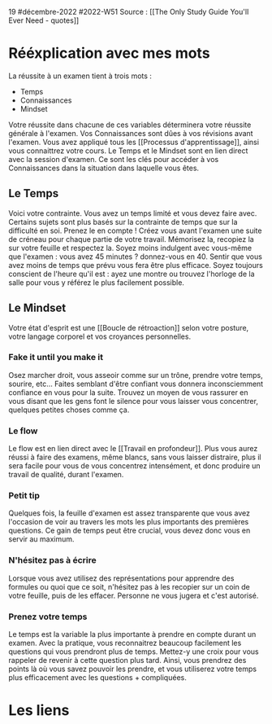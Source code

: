 19 #décembre-2022 #2022-W51
Source : [[The Only Study Guide You'll Ever Need - quotes]]
# Rééxplication avec mes mots
La réussite à un examen tient à trois mots :
- Temps
- Connaissances
- Mindset

Votre réussite dans chacune de ces variables déterminera votre réussite générale à l'examen.
Vos Connaissances sont dûes à vos révisions avant l'examen. Vous avez appliqué tous les [[Processus d'apprentissage]], ainsi vous connaittrez votre cours.
Le Temps et le Mindset sont en lien direct avec la session d'examen. Ce sont les clés pour accéder à vos Connaissances dans la situation dans laquelle vous êtes.
## Le Temps
Voici votre contrainte. Vous avez un temps limité et vous devez faire avec. Certains sujets sont plus basés sur la contrainte de temps que sur la difficulté en soi. Prenez le en compte !
Créez vous avant l'examen une suite de créneau pour chaque partie de votre travail. Mémorisez la, recopiez la sur votre feuille et respectez la. Soyez moins indulgent avec vous-même que l'examen : vous avez 45 minutes ? donnez-vous en 40. 
Sentir que vous avez moins de temps que prévu vous fera être plus efficace. Soyez toujours conscient de l'heure qu'il est : ayez une montre ou trouvez l'horloge de la salle pour vous y référez le plus facilement possible. 
## Le Mindset
Votre état d'esprit est une [[Boucle de rétroaction]] selon votre posture, votre langage corporel et vos croyances personnelles.
### Fake it until you make it
Osez marcher droit, vous asseoir comme sur un trône, prendre votre temps, sourire, etc... Faites semblant d'être confiant vous donnera inconsciemment confiance en vous pour la suite. Trouvez un moyen de vous rassurer en vous disant que les gens font le silence pour vous laisser vous concentrer, quelques petites choses comme ça.
### Le flow
Le flow est en lien direct avec le [[Travail en profondeur]]. Plus vous aurez réussi à faire des examens, même blancs, sans vous laisser distraire, plus il sera facile pour vous de vous concentrez intensément, et donc produire un travail de qualité, durant l'examen.
### Petit tip
Quelques fois, la feuille d'examen est assez transparente que vous avez l'occasion de voir au travers les mots les plus importants des premières questions. Ce gain de temps peut être crucial, vous devez donc vous en servir au maximum.
### N'hésitez pas à écrire
Lorsque vous avez utilisez des représentations pour apprendre des formules ou quoi que ce soit, n'hésitez pas à les recopier sur un coin de votre feuille, puis de les effacer. Personne ne vous jugera et c'est autorisé.
### Prenez votre temps
Le temps est la variable la plus importante à prendre en compte durant un examen. Avec la pratique, vous reconnaitrez beaucoup facilement les questions qui vous prendront plus de temps. Mettez-y une croix pour vous rappeler de revenir à cette question plus tard. Ainsi, vous prendrez des points là où vous savez pouvoir les prendre, et vous utiliserez votre temps plus efficacement avec les questions + compliquées.
# Les liens
